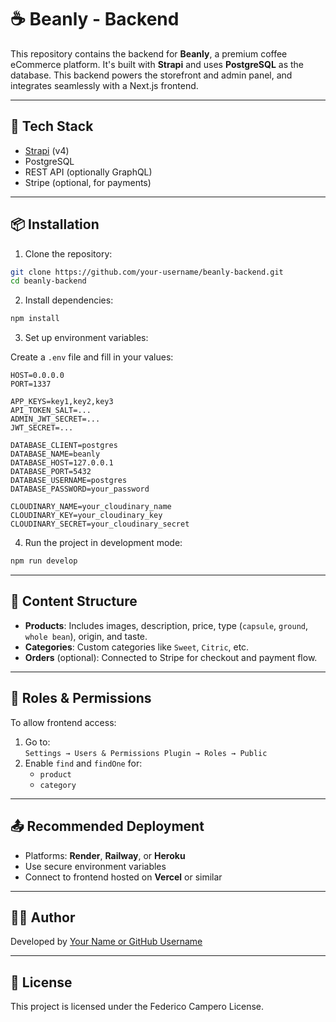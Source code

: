 # ☕ Beanly - Backend

This repository contains the backend for **Beanly**, a premium coffee eCommerce platform. It's built with **Strapi** and uses **PostgreSQL** as the database. This backend powers the storefront and admin panel, and integrates seamlessly with a Next.js frontend.

---

## 🚀 Tech Stack

- [Strapi](https://strapi.io/) (v4)
- PostgreSQL
- REST API (optionally GraphQL)
- Stripe (optional, for payments)

---

## 📦 Installation

1. Clone the repository:

```bash
git clone https://github.com/your-username/beanly-backend.git
cd beanly-backend
```

2. Install dependencies:

```bash
npm install
```

3. Set up environment variables:

Create a `.env` file and fill in your values:

```env
HOST=0.0.0.0
PORT=1337

APP_KEYS=key1,key2,key3
API_TOKEN_SALT=...
ADMIN_JWT_SECRET=...
JWT_SECRET=...

DATABASE_CLIENT=postgres
DATABASE_NAME=beanly
DATABASE_HOST=127.0.0.1
DATABASE_PORT=5432
DATABASE_USERNAME=postgres
DATABASE_PASSWORD=your_password

CLOUDINARY_NAME=your_cloudinary_name
CLOUDINARY_KEY=your_cloudinary_key
CLOUDINARY_SECRET=your_cloudinary_secret
```

4. Run the project in development mode:

```bash
npm run develop
```

---

## 📁 Content Structure

- **Products**: Includes images, description, price, type (`capsule`, `ground`, `whole bean`), origin, and taste.
- **Categories**: Custom categories like `Sweet`, `Citric`, etc.
- **Orders** (optional): Connected to Stripe for checkout and payment flow.

---

## 🔐 Roles & Permissions

To allow frontend access:

1. Go to:  
   `Settings → Users & Permissions Plugin → Roles → Public`
2. Enable `find` and `findOne` for:
   - `product`
   - `category`

---

## 📤 Recommended Deployment

- Platforms: **Render**, **Railway**, or **Heroku**
- Use secure environment variables
- Connect to frontend hosted on **Vercel** or similar

---

## 🧑‍💻 Author

Developed by [Your Name or GitHub Username](https://github.com/your-username)

---

## 📄 License

This project is licensed under the Federico Campero License.
